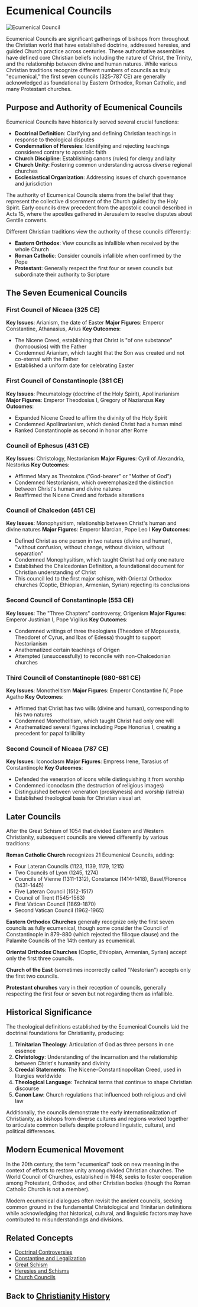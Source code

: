 # Ecumenical Councils

![Ecumenical Council](../../images/ecumenical_council.jpg)

Ecumenical Councils are significant gatherings of bishops from throughout the Christian world that have established doctrine, addressed heresies, and guided Church practice across centuries. These authoritative assemblies have defined core Christian beliefs including the nature of Christ, the Trinity, and the relationship between divine and human natures. While various Christian traditions recognize different numbers of councils as truly "ecumenical," the first seven councils (325-787 CE) are generally acknowledged as foundational by Eastern Orthodox, Roman Catholic, and many Protestant churches.

## Purpose and Authority of Ecumenical Councils

Ecumenical Councils have historically served several crucial functions:

- **Doctrinal Definition**: Clarifying and defining Christian teachings in response to theological disputes
- **Condemnation of Heresies**: Identifying and rejecting teachings considered contrary to apostolic faith
- **Church Discipline**: Establishing canons (rules) for clergy and laity
- **Church Unity**: Fostering common understanding across diverse regional churches
- **Ecclesiastical Organization**: Addressing issues of church governance and jurisdiction

The authority of Ecumenical Councils stems from the belief that they represent the collective discernment of the Church guided by the Holy Spirit. Early councils drew precedent from the apostolic council described in Acts 15, where the apostles gathered in Jerusalem to resolve disputes about Gentile converts.

Different Christian traditions view the authority of these councils differently:
- **Eastern Orthodox**: View councils as infallible when received by the whole Church
- **Roman Catholic**: Consider councils infallible when confirmed by the Pope
- **Protestant**: Generally respect the first four or seven councils but subordinate their authority to Scripture

## The Seven Ecumenical Councils

### First Council of Nicaea (325 CE)
**Key Issues**: Arianism, the date of Easter
**Major Figures**: Emperor Constantine, Athanasius, Arius
**Key Outcomes**: 
- The Nicene Creed, establishing that Christ is "of one substance" (homoousios) with the Father
- Condemned Arianism, which taught that the Son was created and not co-eternal with the Father
- Established a uniform date for celebrating Easter

### First Council of Constantinople (381 CE)
**Key Issues**: Pneumatology (doctrine of the Holy Spirit), Apollinarianism
**Major Figures**: Emperor Theodosius I, Gregory of Nazianzus
**Key Outcomes**:
- Expanded Nicene Creed to affirm the divinity of the Holy Spirit
- Condemned Apollinarianism, which denied Christ had a human mind
- Ranked Constantinople as second in honor after Rome

### Council of Ephesus (431 CE)
**Key Issues**: Christology, Nestorianism
**Major Figures**: Cyril of Alexandria, Nestorius
**Key Outcomes**:
- Affirmed Mary as Theotokos ("God-bearer" or "Mother of God")
- Condemned Nestorianism, which overemphasized the distinction between Christ's human and divine natures
- Reaffirmed the Nicene Creed and forbade alterations

### Council of Chalcedon (451 CE)
**Key Issues**: Monophysitism, relationship between Christ's human and divine natures
**Major Figures**: Emperor Marcian, Pope Leo I
**Key Outcomes**:
- Defined Christ as one person in two natures (divine and human), "without confusion, without change, without division, without separation"
- Condemned Monophysitism, which taught Christ had only one nature
- Established the Chalcedonian Definition, a foundational document for Christian understanding of Christ
- This council led to the first major schism, with Oriental Orthodox churches (Coptic, Ethiopian, Armenian, Syrian) rejecting its conclusions

### Second Council of Constantinople (553 CE)
**Key Issues**: The "Three Chapters" controversy, Origenism
**Major Figures**: Emperor Justinian I, Pope Vigilius
**Key Outcomes**:
- Condemned writings of three theologians (Theodore of Mopsuestia, Theodoret of Cyrus, and Ibas of Edessa) thought to support Nestorianism
- Anathematized certain teachings of Origen
- Attempted (unsuccessfully) to reconcile with non-Chalcedonian churches

### Third Council of Constantinople (680-681 CE)
**Key Issues**: Monothelitism
**Major Figures**: Emperor Constantine IV, Pope Agatho
**Key Outcomes**:
- Affirmed that Christ has two wills (divine and human), corresponding to his two natures
- Condemned Monothelitism, which taught Christ had only one will
- Anathematized several figures including Pope Honorius I, creating a precedent for papal fallibility

### Second Council of Nicaea (787 CE)
**Key Issues**: Iconoclasm
**Major Figures**: Empress Irene, Tarasius of Constantinople
**Key Outcomes**:
- Defended the veneration of icons while distinguishing it from worship
- Condemned iconoclasm (the destruction of religious images)
- Distinguished between veneration (proskynesis) and worship (latreia)
- Established theological basis for Christian visual art

## Later Councils

After the Great Schism of 1054 that divided Eastern and Western Christianity, subsequent councils are viewed differently by various traditions:

**Roman Catholic Church** recognizes 21 Ecumenical Councils, adding:
- Four Lateran Councils (1123, 1139, 1179, 1215)
- Two Councils of Lyon (1245, 1274)
- Councils of Vienne (1311-1312), Constance (1414-1418), Basel/Florence (1431-1445)
- Five Lateran Council (1512-1517)
- Council of Trent (1545-1563)
- First Vatican Council (1869-1870)
- Second Vatican Council (1962-1965)

**Eastern Orthodox Churches** generally recognize only the first seven councils as fully ecumenical, though some consider the Council of Constantinople in 879-880 (which rejected the filioque clause) and the Palamite Councils of the 14th century as ecumenical.

**Oriental Orthodox Churches** (Coptic, Ethiopian, Armenian, Syrian) accept only the first three councils.

**Church of the East** (sometimes incorrectly called "Nestorian") accepts only the first two councils.

**Protestant churches** vary in their reception of councils, generally respecting the first four or seven but not regarding them as infallible.

## Historical Significance

The theological definitions established by the Ecumenical Councils laid the doctrinal foundations for Christianity, producing:

1. **Trinitarian Theology**: Articulation of God as three persons in one essence
2. **Christology**: Understanding of the incarnation and the relationship between Christ's humanity and divinity
3. **Creedal Statements**: The Nicene-Constantinopolitan Creed, used in liturgies worldwide
4. **Theological Language**: Technical terms that continue to shape Christian discourse
5. **Canon Law**: Church regulations that influenced both religious and civil law

Additionally, the councils demonstrate the early internationalization of Christianity, as bishops from diverse cultures and regions worked together to articulate common beliefs despite profound linguistic, cultural, and political differences.

## Modern Ecumenical Movement

In the 20th century, the term "ecumenical" took on new meaning in the context of efforts to restore unity among divided Christian churches. The World Council of Churches, established in 1948, seeks to foster cooperation among Protestant, Orthodox, and other Christian bodies (though the Roman Catholic Church is not a member).

Modern ecumenical dialogues often revisit the ancient councils, seeking common ground in the fundamental Christological and Trinitarian definitions while acknowledging that historical, cultural, and linguistic factors may have contributed to misunderstandings and divisions.

## Related Concepts
- [Doctrinal Controversies](./doctrinal_controversies.md)
- [Constantine and Legalization](./constantine.md)
- [Great Schism](./great_schism.md)
- [Heresies and Schisms](./heresies_schisms.md)
- [Church Councils](./church_councils.md)

## Back to [Christianity History](./README.md)
